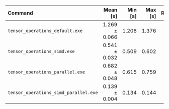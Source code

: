 | Command | Mean [s] | Min [s] | Max [s] | Relative |
|:---|---:|---:|---:|---:|
| `tensor_operations_default.exe` | 1.269 ± 0.066 | 1.208 | 1.376 | 9.12 ± 0.53 |
| `tensor_operations_simd.exe` | 0.541 ± 0.032 | 0.509 | 0.602 | 3.89 ± 0.25 |
| `tensor_operations_parallel.exe` | 0.682 ± 0.048 | 0.615 | 0.759 | 4.90 ± 0.37 |
| `tensor_operations_simd_parallel.exe` | 0.139 ± 0.004 | 0.134 | 0.144 | 1.00 |
